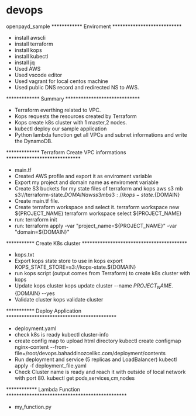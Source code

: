 # devops
openpayd_sample
************ Enviroment ***************************
- install awscli
- install terraform
- install kops
- install kubectl
- install jq
- Used AWS
- Used vscode editor
- Used vagrant for local centos machine
- Used public DNS record and redirected NS to AWS.


************* Summary *****************************
- Terraform everthing related to VPC.
- Kops requests the resources created by Terraform
- Kops create k8s cluster with 1 master,2 nodes.
- kubectl deploy our sample application
- Python lambda function get all VPCs and subnet informations and write the DynamoDB.

************* Terraform Create VPC informations *****************************
- main.tf
- Created AWS profile and export it as enviroment variable
- Export my project and domain name as enviroment variable
- Create S3 buckets for my state files of terraform and kops
	aws s3 mb s3://terraform-state.${DOMAIN}
	aws s3 mb s3://kops-state.${DOMAIN}
- Create main.tf file.
- Create terraform workspace and select it.
	terraform workspace new ${PROJECT_NAME}
	terraform workspace select ${PROJECT_NAME}
- run: terraform init
- run: terraform apply -var "project_name=${PROJECT_NAME}" -var "domain=${DOMAIN}"

*********** Create K8s cluster *****************************************
- kops.txt
- Export kops state store to use in kops
	export KOPS_STATE_STORE=s3://kops-state.${DOMAIN}
- run kops script (output comes from Terraform) to create k8s cluster with kops
- Update kops cluster
	kops update cluster --name ${PROJECT_NAME}.${DOMAIN} --yes
- Validate cluster
	kops validate cluster

*********** Deploy Application *******************************************
- deployment.yaml
- check k8s is ready
	kubectl cluster-info
- create config map to upload html directory
	kubectl create configmap nginx-content --from-file=/root/devops.bahaddinozcelikc.com/deployment/contents
- Run deployment and service (5 replicas and LoadBalancer)
	kubectl apply -f  deployment_file.yaml
- Check Cluster name is ready and reach it with outside of local network with port 80.
	kubectl get pods,services,cm,nodes
	
************ Lambda Function ***********************************************
- my_function.py
